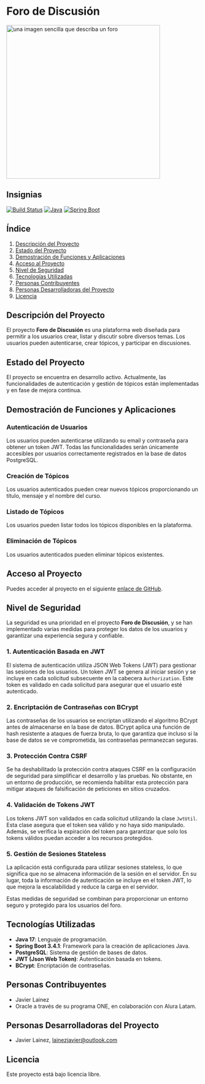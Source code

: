 # Foro de Discusión

<img src="https://github.com/user-attachments/assets/fab0841b-6b3b-4eec-952a-88354aa22e97" alt="una imagen sencilla que describa un foro" width="400" height="400">

## Insignias
[![Build Status](https://img.shields.io/badge/build-passing-brightgreen)](https://shields.io)
[![Java](https://img.shields.io/badge/Java-17-blue)](https://www.oracle.com/java/technologies/javase/jdk17-archive-downloads.html)
[![Spring Boot](https://img.shields.io/badge/Spring%20Boot-3.4.1-brightgreen)](https://spring.io/projects/spring-boot)

## Índice
1. [Descripción del Proyecto](#descripción-del-proyecto)
2. [Estado del Proyecto](#estado-del-proyecto)
3. [Demostración de Funciones y Aplicaciones](#demostración-de-funciones-y-aplicaciones)
4. [Acceso al Proyecto](#acceso-al-proyecto)
5. [Nivel de Seguridad](#nivel-de-seguridad)
6. [Tecnologías Utilizadas](#tecnologías-utilizadas)
7. [Personas Contribuyentes](#personas-contribuyentes)
8. [Personas Desarrolladoras del Proyecto](#personas-desarrolladoras-del-proyecto)
9. [Licencia](#licencia)

## Descripción del Proyecto
El proyecto **Foro de Discusión** es una plataforma web diseñada para permitir a los usuarios crear, listar y discutir sobre diversos temas. Los usuarios pueden autenticarse, crear tópicos, y participar en discusiones.  

## Estado del Proyecto
El proyecto se encuentra en desarrollo activo. Actualmente, las funcionalidades de autenticación y gestión de tópicos están implementadas y en fase de mejora continua.

## Demostración de Funciones y Aplicaciones
### Autenticación de Usuarios
Los usuarios pueden autenticarse utilizando su email y contraseña para obtener un token JWT. Todas las funcionalidades serán únicamente accesibles por usuarios correctamente registrados en la base de datos PostgreSQL.

### Creación de Tópicos
Los usuarios autenticados pueden crear nuevos tópicos proporcionando un título, mensaje y el nombre del curso.

### Listado de Tópicos
Los usuarios pueden listar todos los tópicos disponibles en la plataforma.

### Eliminación de Tópicos
Los usuarios autenticados pueden eliminar tópicos existentes.

## Acceso al Proyecto
Puedes acceder al proyecto en el siguiente [enlace de GitHub](https://github.com/JAVIERLAINEZ/ChallengeForum.git).

## Nivel de Seguridad
La seguridad es una prioridad en el proyecto **Foro de Discusión**, y se han implementado varias medidas para proteger los datos de los usuarios y garantizar una experiencia segura y confiable.

### 1. Autenticación Basada en JWT
El sistema de autenticación utiliza JSON Web Tokens (JWT) para gestionar las sesiones de los usuarios. Un token JWT se genera al iniciar sesión y se incluye en cada solicitud subsecuente en la cabecera `Authorization`. Este token es validado en cada solicitud para asegurar que el usuario esté autenticado.

### 2. Encriptación de Contraseñas con BCrypt
Las contraseñas de los usuarios se encriptan utilizando el algoritmo BCrypt antes de almacenarse en la base de datos. BCrypt aplica una función de hash resistente a ataques de fuerza bruta, lo que garantiza que incluso si la base de datos se ve comprometida, las contraseñas permanezcan seguras.

### 3. Protección Contra CSRF
Se ha deshabilitado la protección contra ataques CSRF en la configuración de seguridad para simplificar el desarrollo y las pruebas. No obstante, en un entorno de producción, se recomienda habilitar esta protección para mitigar ataques de falsificación de peticiones en sitios cruzados.

### 4. Validación de Tokens JWT
Los tokens JWT son validados en cada solicitud utilizando la clase `JwtUtil`. Esta clase asegura que el token sea válido y no haya sido manipulado. Además, se verifica la expiración del token para garantizar que solo los tokens válidos puedan acceder a los recursos protegidos.

### 5. Gestión de Sesiones Stateless
La aplicación está configurada para utilizar sesiones stateless, lo que significa que no se almacena información de la sesión en el servidor. En su lugar, toda la información de autenticación se incluye en el token JWT, lo que mejora la escalabilidad y reduce la carga en el servidor.

Estas medidas de seguridad se combinan para proporcionar un entorno seguro y protegido para los usuarios del foro.

## Tecnologías Utilizadas
- **Java 17**: Lenguaje de programación.
- **Spring Boot 3.4.1**: Framework para la creación de aplicaciones Java.
- **PostgreSQL**: Sistema de gestión de bases de datos.
- **JWT (Json Web Token)**: Autenticación basada en tokens.
- **BCrypt**: Encriptación de contraseñas.

## Personas Contribuyentes
- Javier Lainez
- Oracle a través de su programa ONE, en colaboración con Alura Latam.  

## Personas Desarrolladoras del Proyecto
- Javier Lainez, lainezjavier@outlook.com

## Licencia
Este proyecto está bajo licencia libre.
